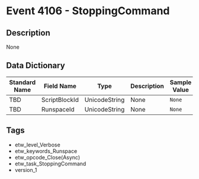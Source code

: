 # Event 4106 - StoppingCommand

## Description
None

## Data Dictionary
|Standard Name|Field Name|Type|Description|Sample Value|
|---|---|---|---|---|
|TBD|ScriptBlockId|UnicodeString|None|`None`|
|TBD|RunspaceId|UnicodeString|None|`None`|

## Tags
* etw_level_Verbose
* etw_keywords_Runspace
* etw_opcode_Close(Async)
* etw_task_StoppingCommand
* version_1